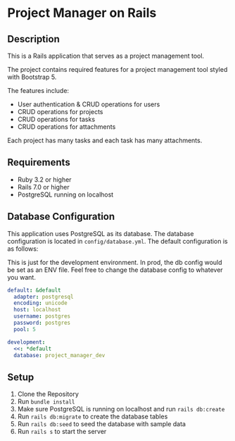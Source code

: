 # Project Manager on Rails

## Description

This is a Rails application that serves as a project management tool.

The project contains required features for a project management tool styled with Bootstrap 5.

The features include:
- User authentication & CRUD operations for users
- CRUD operations for projects
- CRUD operations for tasks
- CRUD operations for attachments

Each project has many tasks and each task has many attachments.

## Requirements
- Ruby 3.2 or higher
- Rails 7.0 or higher
- PostgreSQL running on localhost

## Database Configuration
This application uses PostgreSQL as its database.
The database configuration is located in `config/database.yml`.
The default configuration is as follows:

This is just for the development environment. In prod, the db config would be set as an ENV file.
Feel free to change the database config to whatever you want.

```yml
default: &default
  adapter: postgresql
  encoding: unicode
  host: localhost
  username: postgres
  password: postgres
  pool: 5

development:
  <<: *default
  database: project_manager_dev
 ```

## Setup
1. Clone the Repository
2. Run `bundle install`
3. Make sure PostgreSQL is running on localhost and run `rails db:create`
4. Run `rails db:migrate` to create the database tables
5. Run `rails db:seed` to seed the database with sample data
6. Run `rails s` to start the server
